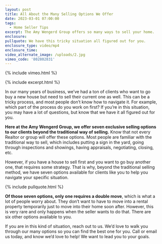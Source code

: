 ```yaml
---
layout: post
title: All About the Many Selling Options We Offer
date: 2023-03-01 07:00:00
tags:
  - Home Seller Tips
excerpt: The Amy Wengerd Group offers so many ways to sell your home.
enclosure:
pullquote: We have this tricky situation all figured out for you.
enclosure_type: video/mp4
enclosure_time:
video_alternate_image: /uploads/2.jpg
vimeo_code: '802802831'
---
```

{% include vimeo.html %}

{% include excerpt.html %}

In our many years of business, we’ve had a ton of clients who want to go buy a new house but need to sell their current one as well. This can be a tricky process, and most people don’t know how to navigate it. For example, which part of the process do you work on first? If you’re in this situation, you may have a lot of questions, but know that we have it all figured out for you.&nbsp;

**Here at the Amy Wengerd Group, we offer seven exclusive selling options to our clients beyond the traditional way of selling.** Know that not every Realtor or group will offer these options. Most people are familiar with the traditional way to sell, which includes putting a sign in the yard, going through inspections and showings, having appraisals, negotiating, closing, etc.&nbsp;

However, if you have a house to sell first and you want to go buy another one, that requires some strategy. That is why, beyond the traditional selling method, we have seven options available for clients like you to help you navigate your specific situation.

{% include pullquote.html %}

**Of those seven options, only one requires a double move**, which is what a lot of people worry about. They don’t want to have to move into a rental property temporarily just to move into their home soon after. However, this is very rare and only happens when the seller wants to do that. There are six other options available to you.&nbsp;

If you are in this kind of situation, reach out to us. We’d love to walk you through our many options so you can find the best one for you. Call or email us today, and know we’d love to help! We want to lead you to your goals.&nbsp;